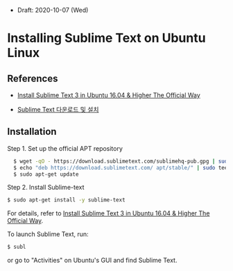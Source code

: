 * Draft: 2020-10-07 (Wed)

# Installing Sublime Text on Ubuntu Linux

## References

* [Install Sublime Text 3 in Ubuntu 16.04 & Higher The Official Way](https://easycloudsupport.zendesk.com/hc/en-us/articles/360006586972-Install-Sublime-Text-3-in-Ubuntu-16-04-Higher-The-Official-Way)

* [Sublime Text 다운로드 및 설치](http://zeany.net/20)

## Installation

Step 1. Set up the official APT repository

```bash
  $ wget -qO - https://download.sublimetext.com/sublimehq-pub.gpg | sudo apt-key add -
  $ echo "deb https://download.sublimetext.com/ apt/stable/" | sudo tee /etc/apt/sources.list.d/sublime-text.list
  $ sudo apt-get update
```

Step 2. Install Sublime-text

```bash
$ sudo apt-get install -y sublime-text
```

For details, refer to [Install Sublime Text 3 in Ubuntu 16.04 & Higher The Official Way](https://easycloudsupport.zendesk.com/hc/en-us/articles/360006586972-Install-Sublime-Text-3-in-Ubuntu-16-04-Higher-The-Official-Way). 

To launch Sublime Text, run:

```bash
$ subl
```

or go to "Activities" on Ubuntu's GUI and find Sublime Text.

